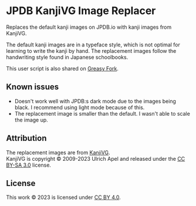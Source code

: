 # JPDB KanjiVG Image Replacer

Replaces the default kanji images on JPDB.io with kanji images from KanjiVG.

The default kanji images are in a typeface style, which is not optimal for learning to write the kanji by hand.
The replacement images follow the handwriting style found in Japanese schoolbooks.

This user script is also shared on [Greasy Fork](https://greasyfork.org/en/scripts/476944-jpdb-kanjivg-image-replacer).

## Known issues

- Doesn't work well with JPDB:s dark mode due to the images being black. I recommend using light mode because of this.
- The replacement image is smaller than the default. I wasn't able to scale the image up.

## Attribution

The replacement images are from [KanjiVG](https://kanjivg.tagaini.net/index.html.).  
KanjiVG is copyright © 2009-2023 Ulrich Apel and released under the [CC BY-SA 3.0](https://creativecommons.org/licenses/by-sa/3.0/) license.

## License

This work © 2023 is licensed under [CC BY 4.0](https://creativecommons.org/licenses/by/4.0/).
